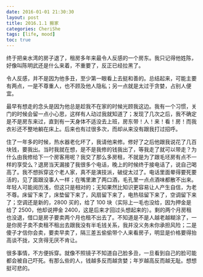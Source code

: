 ```yaml
---
date: 2016-01-01 21:30:30
layout: post
title: 2016.1.1 搬家
categories: CheriShe
tags: [life, mood]
toc: true
---
```


终于把亲水湾的房子退了，租房多年来最令人反感的一个房东。我只记得他姓陈，好像叫陈明武还是什么来着，不重要了，反正已经拉黑了。

令人反感，并不是因为他多丑，至少第一眼看上去挺和善的。总结起来，可能主要有两点，一是不尊重人，也不顾及他人隐私；另一点就是太过于贪婪，占别人便宜。

<!-- more -->

最早有想走的念头是因为他总是趁我不在家的时候光顾我这边。我有一个习惯，关门的时候会留一点小心思，这样有人动过我就知道了；发现了几次之后，我不确定是不是房东来过，直到有一天身体不适没去上班，房东带！人！来！看！房！而我衣衫还不整地躺在床上。后来也有过很多次，而却从来没有跟我打过招呼。

住了一年多的时候，热水器老化坏了，我请他来修。修好了之后他跟我说花了几百块钱，要我出。当时我就在想，是不是我修的钱我出了，等我走了就可以带走？为什么由我修给下一个房客用呢？我交了那么多房租，不就是为了跟毛坯房有点不一样的享受么？退房当天漏接了我很多个电话，晚上的时候终于接电话了，说自己喝高了。我不想拆穿这个老人家，真不是演技派，破绽太过了。电话里面晕得要死要活的，见了面跟没事人一样；在嘴里漱了两口酒，毛孔里一点点酒味都散不出来。年轻人可能阅历浅，但这只是相对的；无知果然比知识更容易让人产生自信，为老不尊。床留下来了，床垫留下来了，风扇留下来了，电热毯留下来了，空调留下来了；空调还是新的，2800 买的，给了 100 块（实际上一毛也没给，因为押金是给了 2500，他却说押金 2400，这是后来才回过头想起来的）。剩的两个月房租也没退，借口是房子要卖两个月也租不出去了。不知道是不是人越老越糊涂了，一是你房子卖不卖租不租出去跟我没有半毛钱关系，我并没义务未你承担风险；二是傻子才信你会卖，要卖早卖了，隔三差五偷偷带个人来看房子，明显是价格要得抬高谈不拢，又贪得无厌不肯让。

很多事情，不方便拆穿。就像不照镜子不知道自己脸多丑，一旦看到自己的脸可能都会被自己吓死。有那么些的人，钱越多反而越贪婪；年岁越高反而越无耻。想想挺可悲的。
